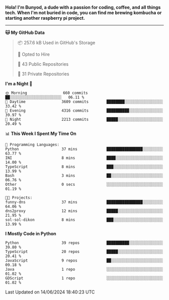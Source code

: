 <p>
<b>Hola! I'm Bunyod, a dude with a passion for coding, coffee, and all things tech. When I'm not buried in code, you can find me brewing kombucha or starting another raspberry pi project.</b>
</p>

---

<!--START_SECTION:waka-->
**🐱 My GitHub Data** 

> 📦 257.6 kB Used in GitHub's Storage 
 > 
> 💼 Opted to Hire
 > 
> 📜 43 Public Repositories 
 > 
> 🔑 31 Private Repositories 
 > 
**I'm a Night 🦉** 

```text
🌞 Morning                660 commits         ██░░░░░░░░░░░░░░░░░░░░░░░   06.11 % 
🌆 Daytime                3609 commits        ████████░░░░░░░░░░░░░░░░░   33.42 % 
🌃 Evening                4316 commits        ██████████░░░░░░░░░░░░░░░   39.97 % 
🌙 Night                  2213 commits        █████░░░░░░░░░░░░░░░░░░░░   20.49 % 
```


📊 **This Week I Spent My Time On** 

```text
💬 Programming Languages: 
Python                   37 mins             ████████████████░░░░░░░░░   63.77 % 
INI                      8 mins              ████░░░░░░░░░░░░░░░░░░░░░   14.00 % 
TypeScript               8 mins              ███░░░░░░░░░░░░░░░░░░░░░░   13.99 % 
Bash                     3 mins              ██░░░░░░░░░░░░░░░░░░░░░░░   06.76 % 
Other                    0 secs              ░░░░░░░░░░░░░░░░░░░░░░░░░   01.19 % 

🐱‍💻 Projects: 
funny-dns                37 mins             ████████████████░░░░░░░░░   64.06 % 
dns2proxy                12 mins             █████░░░░░░░░░░░░░░░░░░░░   21.95 % 
sol-sol-dikon            8 mins              ███░░░░░░░░░░░░░░░░░░░░░░   13.99 % 
```

**I Mostly Code in Python** 

```text
Python                   39 repos            ██████████░░░░░░░░░░░░░░░   39.80 % 
TypeScript               20 repos            █████░░░░░░░░░░░░░░░░░░░░   20.41 % 
JavaScript               9 repos             ██░░░░░░░░░░░░░░░░░░░░░░░   09.18 % 
Java                     1 repo              ░░░░░░░░░░░░░░░░░░░░░░░░░   01.02 % 
GDScript                 1 repo              ░░░░░░░░░░░░░░░░░░░░░░░░░   01.02 % 
```




 Last Updated on 14/06/2024 18:40:23 UTC
<!--END_SECTION:waka-->
